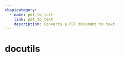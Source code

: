 ```yaml
---
cbapicategory:
  - name: pdf_to_text
    link: pdf_to_text
    description: Converts a PDF document to text.
---
```

# docutils
<CBAPICategory />
